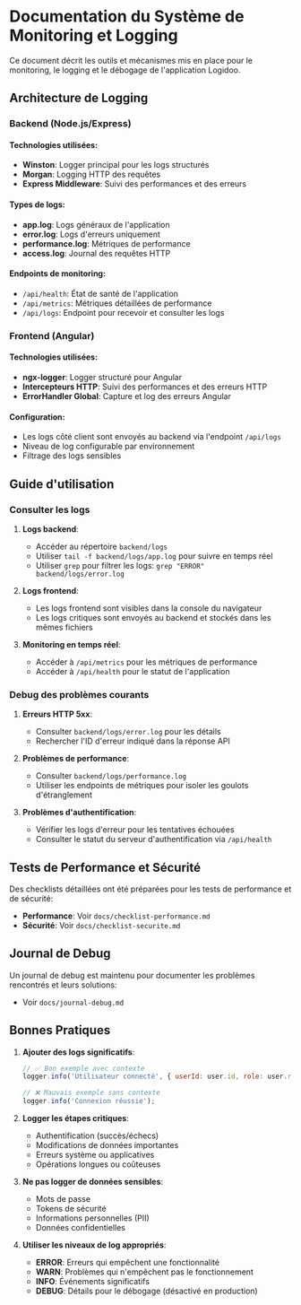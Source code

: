 # Documentation du Système de Monitoring et Logging

Ce document décrit les outils et mécanismes mis en place pour le monitoring, le logging et le débogage de l'application Logidoo.

## Architecture de Logging

### Backend (Node.js/Express)

#### Technologies utilisées:
- **Winston**: Logger principal pour les logs structurés
- **Morgan**: Logging HTTP des requêtes
- **Express Middleware**: Suivi des performances et des erreurs

#### Types de logs:
- **app.log**: Logs généraux de l'application
- **error.log**: Logs d'erreurs uniquement
- **performance.log**: Métriques de performance
- **access.log**: Journal des requêtes HTTP

#### Endpoints de monitoring:
- `/api/health`: État de santé de l'application
- `/api/metrics`: Métriques détaillées de performance
- `/api/logs`: Endpoint pour recevoir et consulter les logs

### Frontend (Angular)

#### Technologies utilisées:
- **ngx-logger**: Logger structuré pour Angular
- **Intercepteurs HTTP**: Suivi des performances et des erreurs HTTP
- **ErrorHandler Global**: Capture et log des erreurs Angular

#### Configuration:
- Les logs côté client sont envoyés au backend via l'endpoint `/api/logs`
- Niveau de log configurable par environnement
- Filtrage des logs sensibles

## Guide d'utilisation

### Consulter les logs

1. **Logs backend**:
   - Accéder au répertoire `backend/logs`
   - Utiliser `tail -f backend/logs/app.log` pour suivre en temps réel
   - Utiliser `grep` pour filtrer les logs: `grep "ERROR" backend/logs/error.log`

2. **Logs frontend**:
   - Les logs frontend sont visibles dans la console du navigateur
   - Les logs critiques sont envoyés au backend et stockés dans les mêmes fichiers

3. **Monitoring en temps réel**:
   - Accéder à `/api/metrics` pour les métriques de performance
   - Accéder à `/api/health` pour le statut de l'application

### Debug des problèmes courants

1. **Erreurs HTTP 5xx**:
   - Consulter `backend/logs/error.log` pour les détails
   - Rechercher l'ID d'erreur indiqué dans la réponse API

2. **Problèmes de performance**:
   - Consulter `backend/logs/performance.log`
   - Utiliser les endpoints de métriques pour isoler les goulots d'étranglement

3. **Problèmes d'authentification**:
   - Vérifier les logs d'erreur pour les tentatives échouées
   - Consulter le statut du serveur d'authentification via `/api/health`

## Tests de Performance et Sécurité

Des checklists détaillées ont été préparées pour les tests de performance et de sécurité:

- **Performance**: Voir `docs/checklist-performance.md`
- **Sécurité**: Voir `docs/checklist-securite.md`

## Journal de Debug

Un journal de debug est maintenu pour documenter les problèmes rencontrés et leurs solutions:

- Voir `docs/journal-debug.md`

## Bonnes Pratiques

1. **Ajouter des logs significatifs**:
   ```javascript
   // ✅ Bon exemple avec contexte
   logger.info('Utilisateur connecté', { userId: user.id, role: user.role });
   
   // ❌ Mauvais exemple sans contexte
   logger.info('Connexion réussie');
   ```

2. **Logger les étapes critiques**:
   - Authentification (succès/échecs)
   - Modifications de données importantes
   - Erreurs système ou applicatives
   - Opérations longues ou coûteuses

3. **Ne pas logger de données sensibles**:
   - Mots de passe
   - Tokens de sécurité
   - Informations personnelles (PII)
   - Données confidentielles

4. **Utiliser les niveaux de log appropriés**:
   - **ERROR**: Erreurs qui empêchent une fonctionnalité
   - **WARN**: Problèmes qui n'empêchent pas le fonctionnement
   - **INFO**: Événements significatifs
   - **DEBUG**: Détails pour le débogage (désactivé en production)
